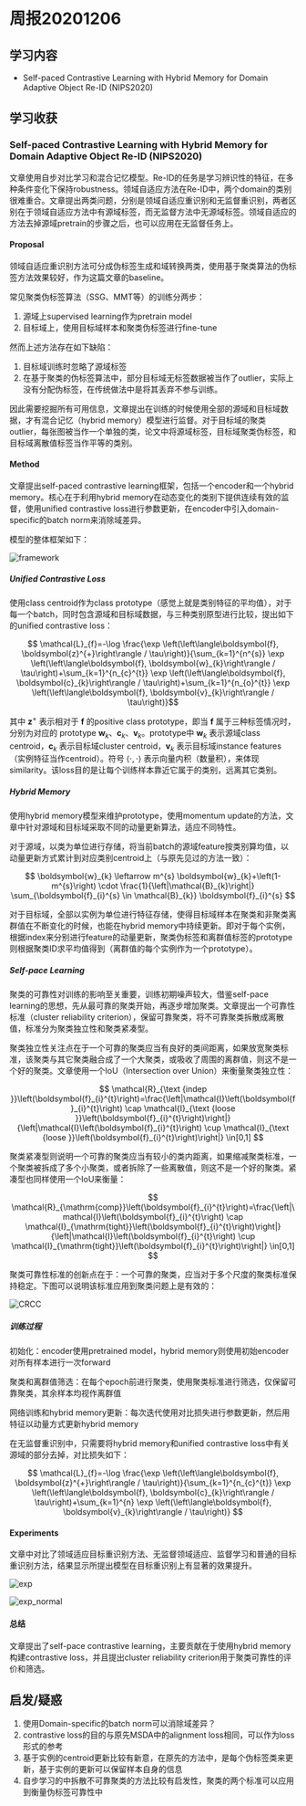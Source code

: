 # 周报20201206

## 学习内容

<!-- 看了两篇论文： -->

- Self-paced Contrastive Learning with Hybrid Memory for Domain Adaptive Object Re-ID (NIPS2020)
<!-- - Learning to Generalize: Meta-Learning for Domain Generalization (AAAI2018) -->
<!-- - Episodic Training for Domain Generalization (ICCV2019) -->

## 学习收获

### Self-paced Contrastive Learning with Hybrid Memory for Domain Adaptive Object Re-ID (NIPS2020)

文章使用自步对比学习和混合记忆模型。Re-ID的任务是学习辨识性的特征，在多种条件变化下保持robustness。领域自适应方法在Re-ID中，两个domain的类别很难重合。文章提出两类问题，分别是领域自适应重识别和无监督重识别，两者区别在于领域自适应方法中有源域标签，而无监督方法中无源域标签。领域自适应的方法去掉源域pretrain的步骤之后，也可以应用在无监督任务上。

#### Proposal

领域自适应重识别方法可分成伪标签生成和域转换两类，使用基于聚类算法的伪标签方法效果较好，作为这篇文章的baseline。

常见聚类伪标签算法（SSG、MMT等）的训练分两步：

1. 源域上supervised learning作为pretrain model
2. 目标域上，使用目标域样本和聚类伪标签进行fine-tune

然而上述方法存在如下缺陷：

1. 目标域训练时忽略了源域标签
2. 在基于聚类的伪标签算法中，部分目标域无标签数据被当作了outlier，实际上没有分配伪标签，在传统做法中是将其丢弃不参与训练。

因此需要挖掘所有可用信息，文章提出在训练的时候使用全部的源域和目标域数据，才有混合记忆（hybrid memory）模型进行监督。对于目标域的聚类outlier，每张图被当作一个单独的类，论文中将源域标签，目标域聚类伪标签，和目标域离散值标签当作平等的类别。

#### Method

文章提出self-paced contrastive learning框架，包括一个encoder和一个hybrid memory。核心在于利用hybrid memory在动态变化的类别下提供连续有效的监督，使用unified contrastive loss进行参数更新，在encoder中引入domain-specific的batch norm来消除域差异。

模型的整体框架如下：

![framework](20201206_SPCL_framework.png)

##### Unified Contrastive Loss

使用class centroid作为class prototype（感觉上就是类别特征的平均值），对于每一个batch，同时包含源域和目标域数据，与三种类别原型进行比较，提出如下的unified contrastive loss：

$$
\mathcal{L}_{f}=-\log \frac{\exp \left(\left\langle\boldsymbol{f}, \boldsymbol{z}^{+}\right\rangle / \tau\right)}{\sum_{k=1}^{n^{s}} \exp \left(\left\langle\boldsymbol{f}, \boldsymbol{w}_{k}\right\rangle / \tau\right)+\sum_{k=1}^{n_{c}^{t}} \exp \left(\left\langle\boldsymbol{f}, \boldsymbol{c}_{k}\right\rangle / \tau\right)+\sum_{k=1}^{n_{o}^{t}} \exp \left(\left\langle\boldsymbol{f}, \boldsymbol{v}_{k}\right\rangle / \tau\right)}$$

其中 $\boldsymbol{z}^{+}$ 表示相对于 $\boldsymbol{f}$ 的positive class prototype，即当 $\boldsymbol{f}$ 属于三种标签情况时，分别为对应的 prototype $\boldsymbol{w}_{k}$、$\boldsymbol{c}_{k}$、$\boldsymbol{v}_{k}$。prototype中 $\boldsymbol{w}_{k}$ 表示源域class centroid，$\boldsymbol{c}_{k}$ 表示目标域cluster centroid，$\boldsymbol{v}_{k}$ 表示目标域instance features（实例特征当作centroid）。符号 $\left\langle \cdot, \cdot \right\rangle$ 表示向量内积（数量积），来体现similarity。该loss目的是让每个训练样本靠近它属于的类别，远离其它类别。

##### Hybrid Memory

使用hybrid memory模型来维护prototype，使用momentum update的方法，文章中针对源域和目标域采取不同的动量更新算法，适应不同特性。

对于源域，以类为单位进行存储，将当前batch的源域feature按类别算均值，以动量更新方式累计到对应类别centroid上（与原先见过的方法一致）：

$$
\boldsymbol{w}_{k} \leftarrow m^{s} \boldsymbol{w}_{k}+\left(1-m^{s}\right) \cdot \frac{1}{\left|\mathcal{B}_{k}\right|} \sum_{\boldsymbol{f}_{i}^{s} \in \mathcal{B}_{k}} \boldsymbol{f}_{i}^{s}
$$

对于目标域，全部以实例为单位进行特征存储，使得目标域样本在聚类和非聚类离群值在不断变化的时候，也能在hybrid memory中持续更新。即对于每个实例，根据index来分别进行feature的动量更新，聚类伪标签和离群值标签的prototype则根据聚类ID求平均值得到（离群值的每个实例作为一个prototype）。

##### Self-pace Learning

聚类的可靠性对训练的影响至关重要，训练初期噪声较大，借鉴self-pace learning的思想，先从最可靠的聚类开始，再逐步增加聚类。文章提出一个可靠性标准（cluster reliability criterion），保留可靠聚类，将不可靠聚类拆散成离散值，标准分为聚类独立性和聚类紧凑型。

聚类独立性关注点在于一个可靠的聚类应当有良好的类间距离，如果放宽聚类标准，该聚类与其它聚类融合成了一个大聚类，或吸收了周围的离群值，则这不是一个好的聚类。文章使用一个IoU（Intersection over Union）来衡量聚类独立性：

$$
\mathcal{R}_{\text {indep }}\left(\boldsymbol{f}_{i}^{t}\right)=\frac{\left|\mathcal{I}\left(\boldsymbol{f}_{i}^{t}\right) \cap \mathcal{I}_{\text {loose }}\left(\boldsymbol{f}_{i}^{t}\right)\right|}{\left|\mathcal{I}\left(\boldsymbol{f}_{i}^{t}\right) \cup \mathcal{I}_{\text {loose }}\left(\boldsymbol{f}_{i}^{t}\right)\right|} \in[0,1]
$$

聚类紧凑型则说明一个可靠的聚类应当有较小的类内距离，如果缩减聚类标准，一个聚类被拆成了多个小聚类，或者拆除了一些离散值，则这不是一个好的聚类。紧凑型也同样使用一个IoU来衡量：

$$
\mathcal{R}_{\mathrm{comp}}\left(\boldsymbol{f}_{i}^{t}\right)=\frac{\left|\mathcal{I}\left(\boldsymbol{f}_{i}^{t}\right) \cap \mathcal{I}_{\mathrm{tight}}\left(\boldsymbol{f}_{i}^{t}\right)\right|}{\left|\mathcal{I}\left(\boldsymbol{f}_{i}^{t}\right) \cup \mathcal{I}_{\mathrm{tight}}\left(\boldsymbol{f}_{i}^{t}\right)\right|} \in[0,1]
$$

聚类可靠性标准的创新点在于：一个可靠的聚类，应当对于多个尺度的聚类标准保持稳定。下图可以说明该标准应用到聚类问题上是有效的：

![CRCC](20201206_CRC.png)

##### 训练过程

初始化：encoder使用pretrained model，hybrid memory则使用初始encoder对所有样本进行一次forward

聚类和离群值筛选：在每个epoch前进行聚类，使用聚类标准进行筛选，仅保留可靠聚类，其余样本均视作离群值

网络训练和hybrid memory更新：每次迭代使用对比损失进行参数更新，然后用特征以动量方式更新hybrid memory

在无监督重识别中，只需要将hybrid memory和unified contrastive loss中有关源域的部分去掉，对比损失如下：

$$
\mathcal{L}_{f}=-\log \frac{\exp \left(\left\langle\boldsymbol{f}, \boldsymbol{z}^{+}\right\rangle / \tau\right)}{\sum_{k=1}^{n_{c}^{t}} \exp \left(\left\langle\boldsymbol{f}, \boldsymbol{c}_{k}\right\rangle / \tau\right)+\sum_{k=1}^{n} \exp \left(\left\langle\boldsymbol{f}, \boldsymbol{v}_{k}\right\rangle / \tau\right)}
$$

#### Experiments

文章中对比了领域适应目标重识别方法、无监督领域适应、监督学习和普通的目标重识别方法，结果显示所提出模型在目标重识别上有显著的效果提升。

![exp](20201206_SPCL_experiments.png)

![exp_normal](20201206_SPCL_experiments_normal.png)

#### 总结

文章提出了self-pace contrastive learning，主要贡献在于使用hybrid memory构建contrastive loss，并且提出cluster reliability criterion用于聚类可靠性的评价和筛选。

<!-- ### Learning to Generalize: Meta-Learning for Domain Generalization (AAAI2018) -->

## 启发/疑惑

1. 使用Domain-specific的batch norm可以消除域差异？
2. contrastive loss的目的与原先MSDA中的alignment loss相同，可以作为loss形式的参考
3. 基于实例的centroid更新比较有新意，在原先的方法中，是每个伪标签类来更新，基于实例的更新可以保留样本自身的信息
4. 自步学习的中拆散不可靠聚类的方法比较有启发性，聚类的两个标准可以应用到衡量伪标签可靠性中
